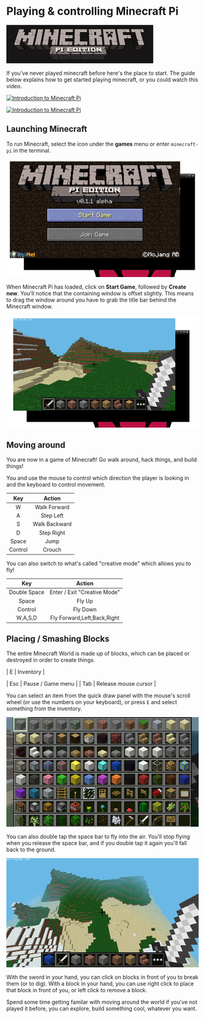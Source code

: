 # Playing & controlling Minecraft Pi

![Minecraft Pi banner](images/minecraft-pi-banner.png)

If you've never played minecraft before here's the place to start. The guide below explains how to get started playing minecraft, or you could watch this video.

[![Introduction to Minecraft Pi](http://img.youtube.com/vi/UVaUCNHq5Jo/mqdefault.jpg)](https://www.youtube.com/watch?v=UVaUCNHq5Jo)

[![Introduction to Minecraft Pi](http://img.youtube.com/vi/UVaUCNHq5Jo/0.jpg)](http://www.youtube.com/watch?v=UVaUCNHq5Jo)

## Launching Minecraft

To run Minecraft, select the icon under the **games** menu or enter `minecraft-pi` in the terminal.

![](images/mcpi-start.png)

When Minecraft Pi has loaded, click on **Start Game**, followed by **Create new**. You'll notice that the containing window is offset slightly. This means to drag the window around you have to grab the title bar behind the Minecraft window.

![](images/mcpi-game.png)

## Moving around

You are now in a game of Minecraft! Go walk around, hack things, and build things!

You and use the mouse to control which direction the player is looking in and the keyboard to control movement.

| Key          | Action               |
| :---:        | :-----:              |
| W            | Walk Forward         |
| A            | Step Left            |
| S            | Walk Backward        |
| D            | Step Right           |
| Space        | Jump                 |
| Control      | Crouch               |

You can also switch to what's called "creative mode" which allows you to fly!

| Key          | Action               |
| :---:        | :-----:              |
| Double Space | Enter / Exit "Creative Mode"   |
| Space        | Fly Up               |
| Control      | Fly Down             |
| W,A,S,D      | Fly Forward,Left,Back,Right    |


## Placing / Smashing Blocks

The entire Minecraft World is made up of blocks, which can be placed or destroyed in order to create things.





| E            | Inventory            |


| Esc          | Pause / Game menu    |
| Tab          | Release mouse cursor |

You can select an item from the quick draw panel with the mouse's scroll wheel (or use the numbers on your keyboard), or press `E` and select something from the inventory.

![](images/mcpi-inventory.png)

You can also double tap the space bar to fly into the air. You'll stop flying when you release the space bar, and if you double tap it again you'll fall back to the ground.

![](images/mcpi-flying.png)

With the sword in your hand, you can click on blocks in front of you to break them (or to dig). With a block in your hand, you can use right click to place that block in front of you, or left click to remove a block.

Spend some time getting familar with moving around the world if you've not played it before, you can explore, build something cool, whatever you want.

